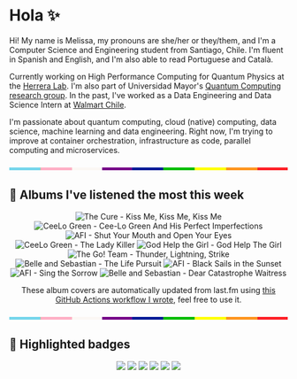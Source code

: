 # Hola ✨
Hi! My name is Melissa, my pronouns are she/her or they/them, and I'm a Computer Science and Engineering student from Santiago, Chile. I'm fluent in Spanish and English, and I'm also able to read Portuguese and Català.

Currently working on High Performance Computing for Quantum Physics at the [Herrera Lab](http://fherreralab.com/). I'm also part of Universidad Mayor's [Quantum Computing research group](https://www.diariomayor.cl/ciencia-um/docentes-y-estudiantes-crean-el-primer-grupo-de-computacion-cuantica-u-mayor.html). In the past, I've worked as a Data Engineering and Data Science Intern at [Walmart Chile](https://github.com/walmartdigital/).

I'm passionate about quantum computing, cloud (native) computing, data science, machine learning and data engineering. Right now, I'm trying to improve at container orchestration, infrastructure as code, parallel computing and microservices.

<img src="hr.png" width="100%" height="5px">

## 🎵 Albums I've listened the most this week
<!-- lastfm -->
<p align="center"><img src="https://lastfm.freetls.fastly.net/i/u/64s/033b256f69ce0e33d498e9c6b91d1af9.png" title="The Cure - Kiss Me, Kiss Me, Kiss Me"> <img src="https://lastfm.freetls.fastly.net/i/u/64s/e1bc206bc6484635c604364498cd16b1.jpg" title="CeeLo Green - Cee-Lo Green And His Perfect Imperfections"> <img src="https://lastfm.freetls.fastly.net/i/u/64s/bbd56a8d2fc1f3753c54070e94662263.jpg" title="AFI - Shut Your Mouth and Open Your Eyes"> <img src="https://lastfm.freetls.fastly.net/i/u/64s/4a710e50ed1f1bc266918646d52c2d05.jpg" title="CeeLo Green - The Lady Killer"> <img src="https://lastfm.freetls.fastly.net/i/u/64s/5a63459995c343faba1fdd8b9038ecc3.jpg" title="God Help the Girl - God Help The Girl"> <img src="https://lastfm.freetls.fastly.net/i/u/64s/11421ccb37594b389f704247c3cabbdf.png" title="The Go! Team - Thunder, Lightning, Strike"> <img src="https://lastfm.freetls.fastly.net/i/u/64s/0937d6798ac89d5e18baec882825eee9.jpg" title="Belle and Sebastian - The Life Pursuit"> <img src="https://lastfm.freetls.fastly.net/i/u/64s/df4e72cf014a16eea78555f7cc872332.png" title="AFI - Black Sails in the Sunset"> <img src="https://lastfm.freetls.fastly.net/i/u/64s/b8e32ab7e55cb6b2c987e77b75fce41d.jpg" title="AFI - Sing the Sorrow"> <img src="https://lastfm.freetls.fastly.net/i/u/64s/cab81011cf06483097a891589c7d1745.jpg" title="Belle and Sebastian - Dear Catastrophe Waitress"> </p>

<p align="center">These album covers are automatically updated from last.fm using <a href="https://github.com/marketplace/actions/lastfm-to-markdown">this GitHub Actions workflow I wrote</a>, feel free to use it.</p>

<img src="hr.png" width="100%" height="5px">

## 🏅 Highlighted badges
<p align="center" style="vertical-align:middle;">
  <a href="https://www.credly.com/badges/c8caff74-4c34-4211-affe-8bd7692771c8"><img src="https://images.credly.com/size/100x100/images/cf9b772d-7cf9-4c11-9aa7-46ab006f0ce6/IBM_Quantum_Challenge_2021_Achievement_V2.png"></a>
  <a href="https://www.credly.com/badges/52a4021b-34e6-413d-a4bd-cc29d3a686f6"><img src="https://images.credly.com/size/100x100/images/28944969-813a-43b9-944f-7910111ce764/Professional_Certificate_-_Data_Science.png"></a>
  <a href="https://www.credly.com/badges/cfeca386-7b9d-487f-8e2b-b3cfa069c734"><img src="https://images.credly.com/size/100x100/images/ac4daa48-1924-4dc5-80cf-ede5a08bac51/Data_Science_Foundations_Specialization.png"></a>
  <a href="https://www.credly.com/badges/0372a945-8a67-4d57-9643-b46b8dbf2fa6"><img src="https://images.credly.com/size/100x100/images/4a5f4849-54ae-461f-97ad-cb9c9a04eb63/Adv_Data_Science_Specialization.png"></a>
  <a href="https://www.credly.com/badges/348acaad-19d1-4f5a-8a6f-145d80dca3dc"><img src="https://images.credly.com/size/100x100/images/1dee8dee-d779-462e-9fd4-df5119546349/Build_Smart_on_Kubernetes_World_Tour.png"></a>
  <a href="https://google.qwiklabs.com/public_profiles/9fac59c2-c0f1-4b5c-b207-47c9cd7d6072"><img src="https://cdn.qwiklabs.com/GHzcYBb00JYUF9Rgf3D9A4inwRHYnFtISMvcRlb%2FClU%3D" width="100px"></a>
</p>
